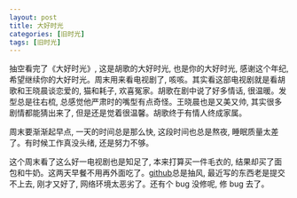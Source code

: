 ```yaml
---
layout: post
title: 大好时光
categories: [旧时光]
tags: [旧时光]
---
```


抽空看完了《大好时光》, 这是胡歌的大好时光, 也是你的大好时光, 感谢这个年纪, 希望继续你的大好时光。周末用来看电视剧了, 咳咳。其实看这部电视剧就是看胡歌和王晓晨谈恋爱的, 猫和耗子, 欢喜冤家。胡歌在剧中说了好多情话, 很温暖。发型总是往右梳, 总感觉他严肃时的嘴型有点奇怪。王晓晨也是又美又帅, 其实很多剧情都能猜出来了, 但是还是觉着很温馨。胡歌终于有情人终成家属。

周末要渐渐起早点, 一天的时间总是那么快, 这段时间也总是熬夜, 睡眠质量太差了。有时候工作真没头绪, 还是努力不够。

这个周末看了这么好一电视剧也是知足了, 本来打算买一件毛衣的, 结果却买了面包和牛奶。这两天早餐不用再外面吃了。[github](https://github.com/ohmycloud)总是抽风, 最近写的东西老是提交不上去, 刚才又好了, 网络环境太恶劣了。还有个 bug 没修呢, 修 bug 去了。